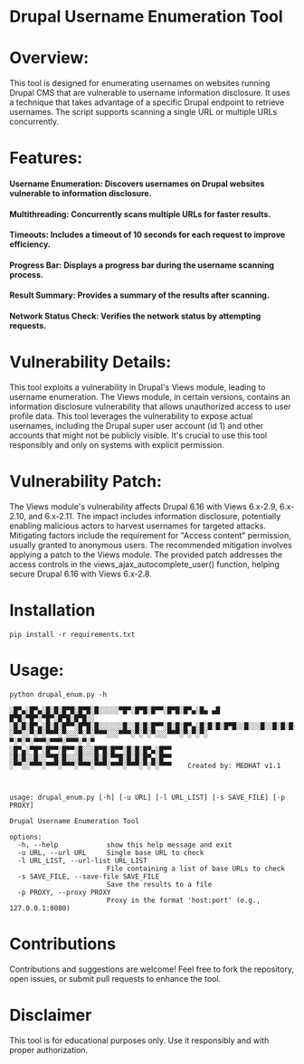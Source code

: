 # Drupal Username Enumeration Tool

# Overview:

This tool is designed for enumerating usernames on websites running Drupal CMS that are vulnerable to username information disclosure. It uses a technique that takes advantage of a specific Drupal endpoint to retrieve usernames. The script supports scanning a single URL or multiple URLs concurrently.


# Features:

#### Username Enumeration: Discovers usernames on Drupal websites vulnerable to information disclosure.

#### Multithreading: Concurrently scans multiple URLs for faster results.

#### Timeouts: Includes a timeout of 10 seconds for each request to improve efficiency.

#### Progress Bar: Displays a progress bar during the username scanning process.

#### Result Summary: Provides a summary of the results after scanning.

#### Network Status Check: Verifies the network status by attempting requests.

# Vulnerability Details:

This tool exploits a vulnerability in Drupal's Views module, leading to username enumeration. The Views module, in certain versions, contains an information disclosure vulnerability that allows unauthorized access to user profile data. This tool leverages the vulnerability to expose actual usernames, including the Drupal super user account (id 1) and other accounts that might not be publicly visible. It's crucial to use this tool responsibly and only on systems with explicit permission.

# Vulnerability Patch:

The Views module's vulnerability affects Drupal 6.16 with Views 6.x-2.9, 6.x-2.10, and 6.x-2.11. The impact includes information disclosure, potentially enabling malicious actors to harvest usernames for targeted attacks. Mitigating factors include the requirement for "Access content" permission, usually granted to anonymous users. The recommended mitigation involves applying a patch to the Views module. The provided patch addresses the access controls in the views_ajax_autocomplete_user() function, helping secure Drupal 6.16 with Views 6.x-2.8.

# Installation

```pip install -r requirements.txt```

# Usage:
``` 
python drupal_enum.py -h

░█▀▄░█▀▄░█░█░█▀█░█▀█░█░░░░░▀█▀░█▀█░█▀▀░█▀█░█▀▄░█▄ ▄█ █▀█░▀█▀░▀█▀░█▀█░█▀█░░
░█░█░█▀▄░█░█░█▀▀░█▀█░█░░░░░░█░░█░█░█▀▀░█░█░█▀▄░█░█░█░█▀█░░█░░░█░░█░█░█░█░░
░▀▀░░▀░▀░▀▀▀░▀░░░▀░▀░▀▀▀░░░▀▀▀░▀░▀░▀░░░▀▀▀░▀░▀░▀░  ▀░▀░▀░▀▀▀░▀▀▀░▀▀▀░▀░▀
░█▀▄░▀█▀░█▀▀░█▀▀░█░░░█▀█░█▀▀░█░█░█▀▄░█▀▀
░█░█░░█░░▀▀█░█░░░█░░░█░█░▀▀█░█░█░█▀▄░█▀▀
░▀▀░░▀▀▀░▀▀▀░▀▀▀░▀▀▀░▀▀▀░▀▀▀░▀▀▀░▀░▀░▀▀▀    Created by: MEDHAT v1.1



usage: drupal_enum.py [-h] [-u URL] [-l URL_LIST] [-s SAVE_FILE] [-p PROXY]

Drupal Username Enumeration Tool

options:
  -h, --help            show this help message and exit
  -u URL, --url URL     Single base URL to check
  -l URL_LIST, --url-list URL_LIST
                        File containing a list of base URLs to check
  -s SAVE_FILE, --save-file SAVE_FILE
                        Save the results to a file
  -p PROXY, --proxy PROXY
                        Proxy in the format 'host:port' (e.g., 127.0.0.1:8080)
``` 

# Contributions

Contributions and suggestions are welcome! Feel free to fork the repository, open issues, or submit pull requests to enhance the tool.

# Disclaimer

This tool is for educational purposes only. Use it responsibly and with proper authorization.
